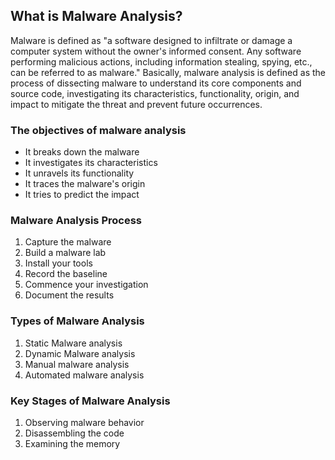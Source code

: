 ## What is Malware Analysis?
Malware is defined as "a  software designed to infiltrate or damage a computer system without the owner's informed consent. Any software performing malicious actions, including information stealing, spying, etc., can be referred to as malware." Basically, malware analysis is defined as the process of dissecting malware to understand its core components and source code, investigating its characteristics, functionality, origin, and impact to mitigate the threat and prevent future occurrences. 

### The objectives of malware analysis
* It breaks down the malware
* It investigates its characteristics
* It unravels its functionality
* It traces the malware's origin
* It tries to predict the impact

### Malware Analysis Process
1. Capture the malware
2. Build a malware lab
3. Install your tools
4. Record the baseline
5. Commence your investigation
6. Document the results

### Types of Malware Analysis
1. Static Malware analysis
2. Dynamic Malware analysis
3. Manual malware analysis
4. Automated malware analysis

### Key Stages of Malware Analysis
1. Observing malware behavior
2. Disassembling the code
3. Examining the memory